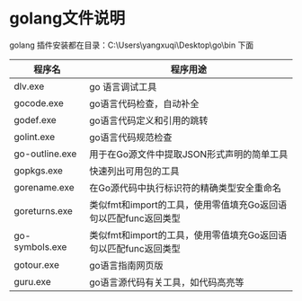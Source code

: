 # golang文件说明

golang 插件安装都在目录：C:\Users\yangxuqi\Desktop\go\bin 下面

| 程序名         | 程序用途                                                     |
| -------------- | ------------------------------------------------------------ |
| dlv.exe        | go 语言调试工具                                              |
| gocode.exe     | go语言代码检查，自动补全                                     |
| godef.exe      | go语言代码定义和引用的跳转                                   |
| golint.exe     | go语言代码规范检查                                           |
| go-outline.exe | 用于在Go源文件中提取JSON形式声明的简单工具                   |
| gopkgs.exe     | 快速列出可用包的工具                                         |
| gorename.exe   | 在Go源代码中执行标识符的精确类型安全重命名                   |
| goreturns.exe  | 类似fmt和import的工具，使用零值填充Go返回语句以匹配func返回类型 |
| go-symbols.exe | 类似fmt和import的工具，使用零值填充Go返回语句以匹配func返回类型 |
| gotour.exe     | go语言指南网页版                                             |
| guru.exe       | go语言源代码有关工具，如代码高亮等                           |



